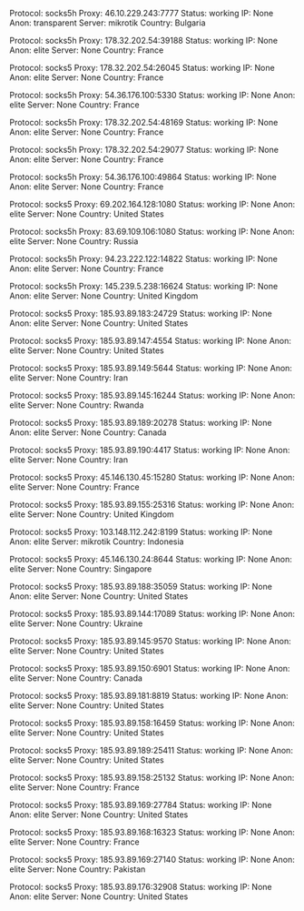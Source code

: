 Protocol: socks5h
Proxy: 46.10.229.243:7777
Status: working
IP: None
Anon: transparent
Server: mikrotik
Country: Bulgaria

Protocol: socks5h
Proxy: 178.32.202.54:39188
Status: working
IP: None
Anon: elite
Server: None
Country: France

Protocol: socks5
Proxy: 178.32.202.54:26045
Status: working
IP: None
Anon: elite
Server: None
Country: France

Protocol: socks5h
Proxy: 54.36.176.100:5330
Status: working
IP: None
Anon: elite
Server: None
Country: France

Protocol: socks5h
Proxy: 178.32.202.54:48169
Status: working
IP: None
Anon: elite
Server: None
Country: France

Protocol: socks5h
Proxy: 178.32.202.54:29077
Status: working
IP: None
Anon: elite
Server: None
Country: France

Protocol: socks5h
Proxy: 54.36.176.100:49864
Status: working
IP: None
Anon: elite
Server: None
Country: France

Protocol: socks5
Proxy: 69.202.164.128:1080
Status: working
IP: None
Anon: elite
Server: None
Country: United States

Protocol: socks5h
Proxy: 83.69.109.106:1080
Status: working
IP: None
Anon: elite
Server: None
Country: Russia

Protocol: socks5h
Proxy: 94.23.222.122:14822
Status: working
IP: None
Anon: elite
Server: None
Country: France

Protocol: socks5h
Proxy: 145.239.5.238:16624
Status: working
IP: None
Anon: elite
Server: None
Country: United Kingdom

Protocol: socks5
Proxy: 185.93.89.183:24729
Status: working
IP: None
Anon: elite
Server: None
Country: United States

Protocol: socks5
Proxy: 185.93.89.147:4554
Status: working
IP: None
Anon: elite
Server: None
Country: United States

Protocol: socks5
Proxy: 185.93.89.149:5644
Status: working
IP: None
Anon: elite
Server: None
Country: Iran

Protocol: socks5
Proxy: 185.93.89.145:16244
Status: working
IP: None
Anon: elite
Server: None
Country: Rwanda

Protocol: socks5
Proxy: 185.93.89.189:20278
Status: working
IP: None
Anon: elite
Server: None
Country: Canada

Protocol: socks5
Proxy: 185.93.89.190:4417
Status: working
IP: None
Anon: elite
Server: None
Country: Iran

Protocol: socks5
Proxy: 45.146.130.45:15280
Status: working
IP: None
Anon: elite
Server: None
Country: France

Protocol: socks5
Proxy: 185.93.89.155:25316
Status: working
IP: None
Anon: elite
Server: None
Country: United Kingdom

Protocol: socks5
Proxy: 103.148.112.242:8199
Status: working
IP: None
Anon: elite
Server: mikrotik
Country: Indonesia

Protocol: socks5
Proxy: 45.146.130.24:8644
Status: working
IP: None
Anon: elite
Server: None
Country: Singapore

Protocol: socks5
Proxy: 185.93.89.188:35059
Status: working
IP: None
Anon: elite
Server: None
Country: United States

Protocol: socks5
Proxy: 185.93.89.144:17089
Status: working
IP: None
Anon: elite
Server: None
Country: Ukraine

Protocol: socks5
Proxy: 185.93.89.145:9570
Status: working
IP: None
Anon: elite
Server: None
Country: United States

Protocol: socks5
Proxy: 185.93.89.150:6901
Status: working
IP: None
Anon: elite
Server: None
Country: Canada

Protocol: socks5
Proxy: 185.93.89.181:8819
Status: working
IP: None
Anon: elite
Server: None
Country: United States

Protocol: socks5
Proxy: 185.93.89.158:16459
Status: working
IP: None
Anon: elite
Server: None
Country: United States

Protocol: socks5
Proxy: 185.93.89.189:25411
Status: working
IP: None
Anon: elite
Server: None
Country: United States

Protocol: socks5
Proxy: 185.93.89.158:25132
Status: working
IP: None
Anon: elite
Server: None
Country: France

Protocol: socks5
Proxy: 185.93.89.169:27784
Status: working
IP: None
Anon: elite
Server: None
Country: United States

Protocol: socks5
Proxy: 185.93.89.168:16323
Status: working
IP: None
Anon: elite
Server: None
Country: France

Protocol: socks5
Proxy: 185.93.89.169:27140
Status: working
IP: None
Anon: elite
Server: None
Country: Pakistan

Protocol: socks5
Proxy: 185.93.89.176:32908
Status: working
IP: None
Anon: elite
Server: None
Country: United States

